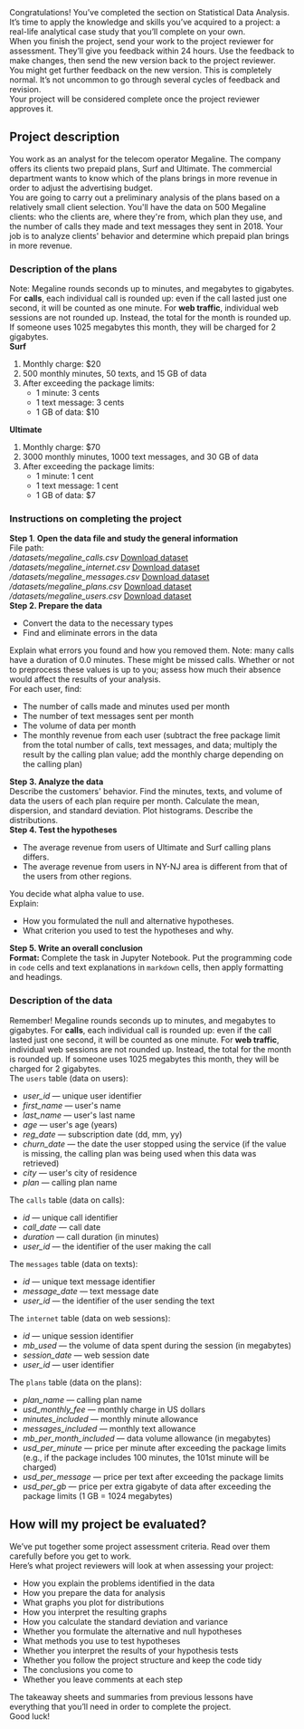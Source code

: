 <div class="paragraph">Congratulations! You’ve completed the section on Statistical Data Analysis. It’s time to apply the knowledge and skills you’ve acquired to a project: a real-life analytical case study that you’ll complete on your own.</div><div class="paragraph">When you finish the project, send your work to the project reviewer for assessment. They’ll give you feedback within 24 hours. Use the feedback to make changes, then send the new version back to the project reviewer.</div><div class="paragraph">You might get further feedback on the new version. This is completely normal. It’s not uncommon to go through several cycles of feedback and revision.</div><div class="paragraph">Your project will be considered complete once the project reviewer approves it.</div><h2><strong>Project description</strong></h2><div class="paragraph">You work as an analyst for the telecom operator Megaline. The company offers its clients two prepaid plans, Surf and Ultimate. The commercial department wants to know which of the plans brings in more revenue in order to adjust the advertising budget. </div><div class="paragraph">You are going to carry out a preliminary analysis of the plans based on a relatively small client selection. You'll have the data on 500 Megaline clients: who the clients are, where they're from, which plan they use, and the number of calls they made and text messages they sent in 2018. Your job is to analyze clients' behavior and determine which prepaid plan brings in more revenue. </div><h3>Description of the plans</h3><div class="paragraph">Note: Megaline rounds seconds up to minutes, and megabytes to gigabytes. For <strong>calls</strong>, each individual call is rounded up: even if the call lasted just one second, it will be counted as one minute. For <strong>web traffic</strong>, individual web sessions are not rounded up. Instead, the total for the month is rounded up. If someone uses 1025 megabytes this month, they will be charged for 2 gigabytes.</div><div class="paragraph"><strong>Surf</strong></div><ol start="1"><li>Monthly charge: $20</li><li>500 monthly minutes, 50 texts, and 15 GB of data</li><li>After exceeding the package limits:
 <ul><li>1 minute: 3 cents</li><li>1 text message: 3 cents</li><li>1 GB of data: $10</li></ul></li></ol><div class="paragraph"><strong>Ultimate</strong></div><ol start="1"><li>Monthly charge: $70</li><li>3000 monthly minutes, 1000 text messages, and 30 GB of data</li><li>After exceeding the package limits:
 <ul><li>1 minute: 1 cent</li><li>1 text message: 1 cent</li><li>1 GB of data: $7</li></ul></li></ol><h3>Instructions on completing the project</h3><div class="paragraph"><strong>Step 1</strong>. <strong>Open the data file and study the general information</strong></div><div class="paragraph">File path: </div><div class="paragraph"><em>/datasets/megaline_calls.csv</em> <a href="https://code.s3.yandex.net/datasets/megaline_calls.csv">Download dataset</a></div><div class="paragraph"><em>/datasets/megaline_internet.csv</em> <a href="https://code.s3.yandex.net/datasets/megaline_internet.csv">Download dataset</a></div><div class="paragraph"><em>/datasets/megaline_messages.csv</em> <a href="https://code.s3.yandex.net/datasets/megaline_messages.csv">Download dataset</a></div><div class="paragraph"><em>/datasets/megaline_plans.csv</em> <a href="https://code.s3.yandex.net/datasets/megaline_plans.csv">Download dataset</a></div><div class="paragraph"><em>/datasets/megaline_users.csv</em> <a href="https://code.s3.yandex.net/datasets/megaline_users.csv">Download dataset</a></div><div class="paragraph"><strong>Step 2. Prepare the data</strong></div><ul><li>Convert the data to the necessary types</li><li>Find and eliminate errors in the data</li></ul><div class="paragraph">Explain what errors you found and how you removed them. 
Note: many calls have a duration of 0.0 minutes. These might be missed calls. Whether or not to preprocess these values is up to you; assess how much their absence would affect the results of your analysis.</div><div class="paragraph">For each user, find:</div><ul><li>The number of calls made and minutes used per month</li><li>The number of text messages sent per month</li><li>The volume of data per month</li><li>The monthly revenue from each user (subtract the free package limit from the total number of calls, text messages, and data; multiply the result by the calling plan value; add the monthly charge depending on the calling plan)</li></ul><div class="paragraph"><strong>Step 3. Analyze the data</strong></div><div class="paragraph">Describe the customers' behavior. Find the minutes, texts, and volume of data the users of each plan require per month. Calculate the mean, dispersion, and standard deviation. Plot histograms. Describe the distributions. </div><div class="paragraph"><strong>Step 4. Test the hypotheses</strong></div><ul><li>The average revenue from users of Ultimate and Surf calling plans differs.</li><li>The average revenue from users in NY-NJ area is different from that of the users from other regions.</li></ul><div class="paragraph">You decide what alpha value to use.</div><div class="paragraph">Explain:</div><ul><li>How you formulated the null and alternative hypotheses.</li><li>What criterion you used to test the hypotheses and why.</li></ul><div class="paragraph"><strong>Step 5. Write an overall conclusion</strong></div><div class="paragraph"><strong>Format:</strong> Complete the task in Jupyter Notebook. Put the programming code in <code class="code-inline code-inline_theme_light">code</code> cells and text explanations in <code class="code-inline code-inline_theme_light">markdown</code> cells, then apply formatting and headings.</div><h3>Description of the data</h3><div class="paragraph">Remember! Megaline rounds seconds up to minutes, and megabytes to gigabytes. For <strong>calls</strong>, each individual call is rounded up: even if the call lasted just one second, it will be counted as one minute. For <strong>web traffic</strong>, individual web sessions are not rounded up. Instead, the total for the month is rounded up. If someone uses 1025 megabytes this month, they will be charged for 2 gigabytes.</div><div class="paragraph">The <code class="code-inline code-inline_theme_light">users</code> table (data on users):</div><ul><li><em>user_id</em> — unique user identifier</li><li><em>first_name</em> — user's name</li><li><em>last_name</em> — user's last name</li><li><em>age</em> — user's age (years)</li><li><em>reg_date</em> — subscription date (dd, mm, yy)</li><li><em>churn_date</em> — the date the user stopped using the service (if the value is missing, the calling plan was being used when this data was retrieved)</li><li><em>city</em> — user's city of residence</li><li><em>plan</em> — calling plan name</li></ul><div class="paragraph">The <code class="code-inline code-inline_theme_light">calls</code> table (data on calls):</div><ul><li><em>id</em> — unique call identifier</li><li><em>call_date</em> — call date</li><li><em>duration</em> — call duration (in minutes)</li><li><em>user_id</em> — the identifier of the user making the call</li></ul><div class="paragraph">The <code class="code-inline code-inline_theme_light">messages</code> table (data on texts):</div><ul><li><em>id</em> — unique text message identifier</li><li><em>message_date</em> — text message date</li><li><em>user_id</em> — the identifier of the user sending the text</li></ul><div class="paragraph">The <code class="code-inline code-inline_theme_light">internet</code> table (data on web sessions):</div><ul><li><em>id</em> — unique session identifier</li><li><em>mb_used</em> —  the volume of data spent during the session (in megabytes)</li><li><em>session_date</em> — web session date</li><li><em>user_id</em> — user identifier</li></ul><div class="paragraph">The <code class="code-inline code-inline_theme_light">plans</code> table (data on the plans):</div><ul><li><em>plan_name</em> — calling plan name</li><li><em>usd_monthly_fee</em> — monthly charge in US dollars</li><li><em>minutes_included</em> — monthly minute allowance</li><li><em>messages_included</em> — monthly text allowance</li><li><em>mb_per_month_included</em> — data volume allowance (in megabytes)</li><li><em>usd_per_minute</em> — price per minute after exceeding the package limits (e.g., if the package includes 100 minutes, the 101st minute will be charged)</li><li><em>usd_per_message</em> — price per text after exceeding the package limits</li><li><em>usd_per_gb</em> — price per extra gigabyte of data after exceeding the package limits (1 GB = 1024 megabytes)</li></ul><h2><strong>How will my project be evaluated?</strong></h2><div class="paragraph">We’ve put together some project assessment criteria. Read over them carefully before you get to work.</div><div class="paragraph">Here’s what project reviewers will look at when assessing your project:</div><ul><li>How you explain the problems identified in the data</li><li>How you prepare the data for analysis</li><li>What graphs you plot for distributions</li><li>How you interpret the resulting graphs</li><li>How you calculate the standard deviation and variance</li><li>Whether you formulate the alternative and null hypotheses</li><li>What methods you use to test hypotheses</li><li>Whether you interpret the results of your hypothesis tests</li><li>Whether you follow the project structure and keep the code tidy</li><li>The conclusions you come to</li><li>Whether you leave comments at each step</li></ul><div class="paragraph">The takeaway sheets and summaries from previous lessons have everything that you’ll need in order to complete the project.</div><div class="paragraph">Good luck!</div>